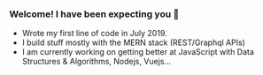 ### Welcome! I have been expecting you 👋

- Wrote my first line of code in July 2019.
- I build stuff mostly with the MERN stack (REST/Graphql APIs)
- I am currently working on getting better at JavaScript with Data Structures & Algorithms, Nodejs, Vuejs...

<!--
**Segun98/Segun98** is a ✨ _special_ ✨ repository because its `README.md` (this file) appears on your GitHub profile.

Here are some ideas to get you started:

- 🔭 I’m currently working on ...
- 🌱 I’m currently learning ...
- 👯 I’m looking to collaborate on ...
- 🤔 I’m looking for help with ...
- 💬 Ask me about ...
- 📫 How to reach me: ...
- 😄 Pronouns: ...
- ⚡ Fun fact: ...
-->
